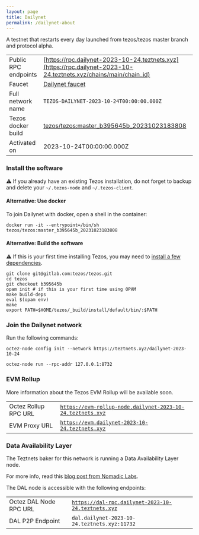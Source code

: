 ```yaml
---
layout: page
title: Dailynet
permalink: /dailynet-about
---
```


A testnet that restarts every day launched from tezos/tezos master branch and protocol alpha.

| | |
|-------|---------------------|
| Public RPC endpoints | [https://rpc.dailynet-2023-10-24.teztnets.xyz](https://rpc.dailynet-2023-10-24.teztnets.xyz/chains/main/chain_id)<br/> |
| Faucet | [Dailynet faucet](https://faucet.dailynet-2023-10-24.teztnets.xyz) |
| Full network name | `TEZOS-DAILYNET-2023-10-24T00:00:00.000Z` |
| Tezos docker build | [tezos/tezos:master_b395645b_20231023183808](https://hub.docker.com/r/tezos/tezos/tags?page=1&ordering=last_updated&name=master_b395645b_20231023183808) |
| Activated on | 2023-10-24T00:00:00.000Z |





### Install the software

⚠️  If you already have an existing Tezos installation, do not forget to backup and delete your `~/.tezos-node` and `~/.tezos-client`.



#### Alternative: Use docker

To join Dailynet with docker, open a shell in the container:

```
docker run -it --entrypoint=/bin/sh tezos/tezos:master_b395645b_20231023183808
```

#### Alternative: Build the software

⚠️  If this is your first time installing Tezos, you may need to [install a few dependencies](https://tezos.gitlab.io/introduction/howtoget.html#setting-up-the-development-environment-from-scratch).

```
git clone git@gitlab.com:tezos/tezos.git
cd tezos
git checkout b395645b
opam init # if this is your first time using OPAM
make build-deps
eval $(opam env)
make
export PATH=$HOME/tezos/_build/install/default/bin/:$PATH
```

### Join the Dailynet network

Run the following commands:

```
octez-node config init --network https://teztnets.xyz/dailynet-2023-10-24

octez-node run --rpc-addr 127.0.0.1:8732
```


### EVM Rollup

More information about the Tezos EVM Rollup will be available soon.

| | |
|-------|---------------------|
| Octez Rollup RPC URL | [`https://evm-rollup-node.dailynet-2023-10-24.teztnets.xyz`](https://evm-rollup-node.dailynet-2023-10-24.teztnets.xyz/global/block/head) |
| EVM Proxy URL | [`https://evm.dailynet-2023-10-24.teztnets.xyz`](https://evm.dailynet-2023-10-24.teztnets.xyz) |




### Data Availability Layer

The Teztnets baker for this network is running a Data Availability Layer node.

For more info, read this [blog post from Nomadic Labs](https://research-development.nomadic-labs.com/data-availability-layer-tezos.html).

The DAL node is accessible with the following endpoints:

| | |
|-------|---------------------|
| Octez DAL Node RPC URL | [`https://dal-rpc.dailynet-2023-10-24.teztnets.xyz`](https://dal-rpc.dailynet-2023-10-24.teztnets.xyz) |
| DAL P2P Endpoint | `dal.dailynet-2023-10-24.teztnets.xyz:11732` |




